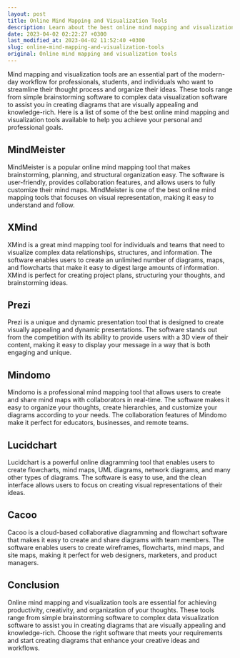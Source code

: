 ```yaml
---
layout: post
title: Online Mind Mapping and Visualization Tools
description: Learn about the best online mind mapping and visualization tools to increase your productivity and creativity.
date: 2023-04-02 02:22:27 +0300
last_modified_at: 2023-04-02 11:52:40 +0300
slug: online-mind-mapping-and-visualization-tools
original: Online mind mapping and visualization tools
---
```

Mind mapping and visualization tools are an essential part of the modern-day workflow for professionals, students, and individuals who want to streamline their thought process and organize their ideas. These tools range from simple brainstorming software to complex data visualization software to assist you in creating diagrams that are visually appealing and knowledge-rich. Here is a list of some of the best online mind mapping and visualization tools available to help you achieve your personal and professional goals.

## **MindMeister**

MindMeister is a popular online mind mapping tool that makes brainstorming, planning, and structural organization easy. The software is user-friendly, provides collaboration features, and allows users to fully customize their mind maps. MindMeister is one of the best online mind mapping tools that focuses on visual representation, making it easy to understand and follow.

## **XMind**

XMind is a great mind mapping tool for individuals and teams that need to visualize complex data relationships, structures, and information. The software enables users to create an unlimited number of diagrams, maps, and flowcharts that make it easy to digest large amounts of information. XMind is perfect for creating project plans, structuring your thoughts, and brainstorming ideas.

## **Prezi**

Prezi is a unique and dynamic presentation tool that is designed to create visually appealing and dynamic presentations. The software stands out from the competition with its ability to provide users with a 3D view of their content, making it easy to display your message in a way that is both engaging and unique.

## **Mindomo**

Mindomo is a professional mind mapping tool that allows users to create and share mind maps with collaborators in real-time. The software makes it easy to organize your thoughts, create hierarchies, and customize your diagrams according to your needs. The collaboration features of Mindomo make it perfect for educators, businesses, and remote teams.

## **Lucidchart**

Lucidchart is a powerful online diagramming tool that enables users to create flowcharts, mind maps, UML diagrams, network diagrams, and many other types of diagrams. The software is easy to use, and the clean interface allows users to focus on creating visual representations of their ideas.

## **Cacoo**

Cacoo is a cloud-based collaborative diagramming and flowchart software that makes it easy to create and share diagrams with team members. The software enables users to create wireframes, flowcharts, mind maps, and site maps, making it perfect for web designers, marketers, and product managers.

## Conclusion

Online mind mapping and visualization tools are essential for achieving productivity, creativity, and organization of your thoughts. These tools range from simple brainstorming software to complex data visualization software to assist you in creating diagrams that are visually appealing and knowledge-rich. Choose the right software that meets your requirements and start creating diagrams that enhance your creative ideas and workflows.